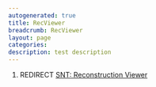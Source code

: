```yaml
---
autogenerated: true
title: RecViewer
breadcrumb: RecViewer
layout: page
categories: 
description: test description
---
```


1.  REDIRECT [SNT: Reconstruction Viewer](SNT__Reconstruction_Viewer "wikilink")
